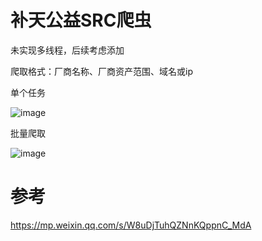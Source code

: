 # 补天公益SRC爬虫

未实现多线程，后续考虑添加

爬取格式：厂商名称、厂商资产范围、域名或ip

单个任务

![image](https://github.com/fauns-o/scavenger/assets/67944000/ea5d4e99-b105-4e51-8715-9411dde6df14)

批量爬取

![image](https://github.com/fauns-o/scavenger/assets/67944000/29fb137b-bd33-477b-b4c9-19cde94d0197)

# 参考
https://mp.weixin.qq.com/s/W8uDjTuhQZNnKQppnC_MdA
